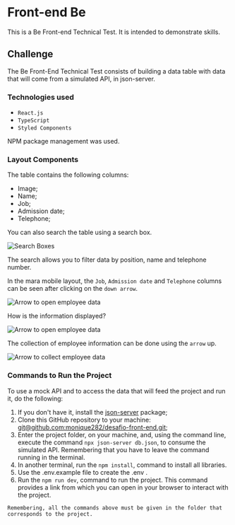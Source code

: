# Front-end Be

This is a Be Front-end Technical Test. It is intended to demonstrate skills.

## Challenge

The Be Front-End Technical Test consists of building a data table with data that will come from a simulated API, in json-server.

### Technologies used

- `React.js`
- `TypeScript`
- `Styled Components`

NPM package management was used.

### Layout Components

The table contains the following columns:

- Image;
- Name;
- Job;
- Admission date;
- Telephone;

You can also search the table using a search box.

![Search Boxes](https://i.imgur.com/HQnKqIJ.png)

The search allows you to filter data by position, name and telephone number.

In the mara mobile layout, the `Job`, `Admission date` and `Telephone` columns can be seen after clicking on the `down arrow`.

![Arrow to open employee data](https://i.imgur.com/4ELOtjY.png)

How is the information displayed?

![Arrow to open employee data](https://i.imgur.com/pk3EKka.png)

The collection of employee information can be done using the `arrow` up.

![Arrow to collect employee data](https://i.imgur.com/16CAwzB.png)

### Commands to Run the Project


To use a mock API and to access the data that will feed the project and run it, do the following:

1. If you don't have it, install the [json-server](https://github.com/typicode/json-server) package;
2. Clone this GitHub repository to your machine: [git@github.com:monique282/desafio-front-end.git](https://github.com/BeMobile/desafio-front-end);
3. Enter the project folder, on your machine, and, using the command line, execute the command `npx json-server db.json`, to consume the simulated API. Remembering that you have to leave the command running in the terminal.
4. In another terminal, run the `npm install`, command to install all libraries.
5. Use the .env.example file to create the .env .
6. Run the `npm run dev`, command to run the project. This command provides a link from which you can open in your browser to interact with the project.

```
Remembering, all the commands above must be given in the folder that corresponds to the project.
```
